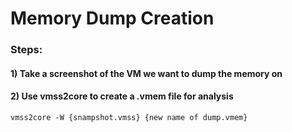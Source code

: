 # Memory Dump Creation

### Steps:

#### 1) Take a screenshot of the VM we want to dump the memory on

#### 2) Use vmss2core to create a .vmem file for analysis

    vmss2core -W {snampshot.vmss} {new name of dump.vmem}  

